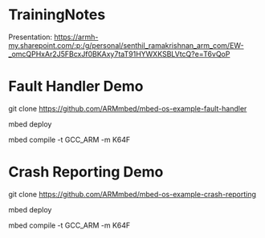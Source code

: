 # TrainingNotes

Presentation: https://armh-my.sharepoint.com/:p:/g/personal/senthil_ramakrishnan_arm_com/EW-_omcQPHxAr2J5FBcxJf0BKAxy7taT91HYWXKSBLVtcQ?e=T6vQoP

Fault Handler Demo
==================
git clone https://github.com/ARMmbed/mbed-os-example-fault-handler

mbed deploy

mbed compile -t GCC_ARM -m K64F

Crash Reporting Demo
==================
git clone https://github.com/ARMmbed/mbed-os-example-crash-reporting

mbed deploy

mbed compile -t GCC_ARM -m K64F



